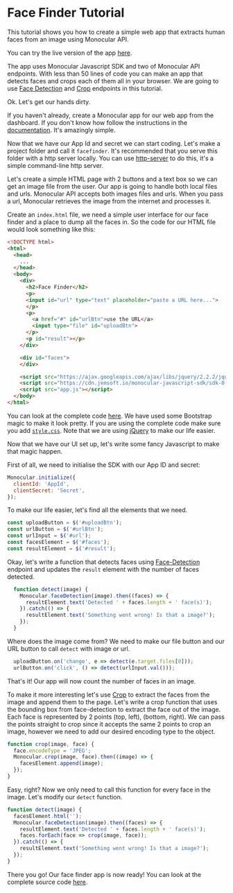 Face Finder Tutorial
====================

This tutorial shows you how to create a simple web app that extracts human faces from an image using Monocular API.

You can try the live version of the app [here](https://cdn.jemsoft.io/facefinder/).

The app uses Monocular Javascript SDK and two of Monocular API endpoints. With less than 50 lines of code you can make an app that detects faces and crops each of them all in your browser. We are going to use [Face Detection](http://docs.jemsoft.co/?javascript#face-detection) and [Crop](http://docs.jemsoft.co/?javascript#crop) endpoints in this tutorial.

Ok. Let's get our hands dirty.

If you haven't already, create a Monocular app for our web app from the dashboard. If you don't know how follow the instructions in the [documentation](http://docs.jemsoft.co/?javascript#getting-started). It's amazingly simple.

Now that we have our App Id and secret we can start coding. Let's make a project folder and call it `facefinder`. It's recommended that you serve this folder with a http server locally. You can use [http-server](https://github.com/indexzero/http-server) to do this, it's a simple command-line http server.

Let's create a simple HTML page with 2 buttons and a text box so we can get an image file from the user. Our app is going to handle both local files and urls. Monocular API accepts both images files and urls. When you pass a url, Monocular retrieves the image from the internet and processes it.

Create an `index.html` file, we need a simple user interface for our face finder and a place to dump all the faces in. So the code for our HTML file would look something like this:

```html
<!DOCTYPE html>
<html>
  <head>
    ...
  </head>
  <body>
    <div>
      <h2>Face Finder</h2>
      <p>
      <input id="url" type="text" placeholder="paste a URL here...">
      </p>
      <p>
        <a href="#" id="urlBtn">use the URL</a>
        <input type="file" id="uploadBtn">
      </p>
      <p id="result"></p>
    </div>

    <div id="faces">
    </div>

    <script src="https://ajax.googleapis.com/ajax/libs/jquery/2.2.2/jquery.min.js"></script>
    <script src="https://cdn.jemsoft.io/monocular-javascript-sdk/sdk-0.1.0.js"></script>
    <script src="app.js"></script>
  </body>
</html>

```

You can look at the complete code [here](https://github.com/Jemsoft/monocular-demo-facefinder/blob/master/index.html). We have used some Bootstrap magic to make it look pretty. If you are using the complete code make sure you add [`style.css`](https://github.com/Jemsoft/monocular-demo-facefinder/blob/master/style.css). Note that we are using [jQuery](https://code.jquery.com) to make our life easier.

Now that we have our UI set up, let's write some fancy Javascript to make that magic happen.

First of all, we need to initialise the SDK with our App ID and secret:

```javascript
Monocular.initialize({
  clientId: 'AppId',
  clientSecret: 'Secret',
});

```

To make our life easier, let's find all the elements that we need.

```javascript
const uploadButton = $('#uploadBtn');
const urlButton = $('#urlBtn');
const urlInput = $('#url');
const facesElement = $('#faces');
const resultElement = $('#result');
```

Okay, let's write a function that detects faces using [Face-Detection](http://docs.jemsoft.co/?javascript#face-detection) endpoint and updates the `result` element with the number of faces detected.

```javascript
  function detect(image) {
    Monocular.faceDetection(image).then((faces) => {
      resultElement.text('Detected ' + faces.length + ' face(s)');
    }).catch(() => {
      resultElement.text('Something went wrong! Is that a image?');
    });
  }
```

Where does the image come from? We need to make our file button and our URL button to call `detect` with image or url.

```javascript
  uploadButton.on('change', e => detect(e.target.files[0]));
  urlButton.on('click', () => detect(urlInput.val()));
```

That's it! Our app will now count the number of faces in an image.

To make it more interesting let's use [Crop](http://docs.jemsoft.co/?javascript#crop) to extract the faces from the image and append them to the page. Let's write a crop function that uses the bounding box from face-detection to extract the face out of the image. Each face is represented by 2 points (top, left), (bottom, right). We can pass the points straight to crop since it accepts the same 2 points to crop an image, however we need to add our desired encoding type to the object.

```javascript
function crop(image, face) {
  face.encodeType = 'JPEG';
  Monocular.crop(image, face).then((image) => {
    facesElement.append(image);
  });
}
```

Easy, right? Now we only need to call this function for every face in the image. Let's modify our `detect` function.

```javascript
function detect(image) {
  facesElement.html('');
  Monocular.faceDetection(image).then((faces) => {
    resultElement.text('Detected ' + faces.length + ' face(s)');
    faces.forEach(face => crop(image, face));
  }).catch(() => {
    resultElement.text('Something went wrong! Is that a image?');
  });
}
```

There you go! Our face finder app is now ready! You can look at the complete source code [here](https://github.com/Jemsoft/monocular-demo-facefinder).